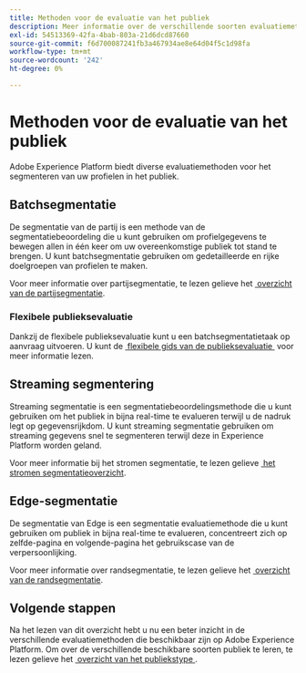 ```yaml
---
title: Methoden voor de evaluatie van het publiek
description: Meer informatie over de verschillende soorten evaluatiemethoden die beschikbaar zijn op Adobe Experience Platform.
exl-id: 54513369-42fa-4bab-803a-21d6dcd87660
source-git-commit: f6d700087241fb3a467934ae8e64d04f5c1d98fa
workflow-type: tm+mt
source-wordcount: '242'
ht-degree: 0%

---
```


# Methoden voor de evaluatie van het publiek

Adobe Experience Platform biedt diverse evaluatiemethoden voor het segmenteren van uw profielen in het publiek.

## Batchsegmentatie

De segmentatie van de partij is een methode van de segmentatiebeoordeling die u kunt gebruiken om profielgegevens te bewegen allen in één keer om uw overeenkomstige publiek tot stand te brengen. U kunt batchsegmentatie gebruiken om gedetailleerde en rijke doelgroepen van profielen te maken.

Voor meer informatie over partijsegmentatie, te lezen gelieve het [&#x200B; overzicht van de partijsegmentatie &#x200B;](./batch-segmentation.md).

### Flexibele publieksevaluatie

Dankzij de flexibele publieksevaluatie kunt u een batchsegmentatietaak op aanvraag uitvoeren. U kunt de [&#x200B; flexibele gids van de publieksevaluatie &#x200B;](./flexible-audience-evaluation.md) voor meer informatie lezen.

## Streaming segmentering

Streaming segmentatie is een segmentatiebeoordelingsmethode die u kunt gebruiken om het publiek in bijna real-time te evalueren terwijl u de nadruk legt op gegevensrijkdom. U kunt streaming segmentatie gebruiken om streaming gegevens snel te segmenteren terwijl deze in Experience Platform worden geland.

Voor meer informatie bij het stromen segmentatie, te lezen gelieve [&#x200B; het stromen segmentatieoverzicht &#x200B;](./streaming-segmentation.md).

## Edge-segmentatie

De segmentatie van Edge is een segmentatie evaluatiemethode die u kunt gebruiken om publiek in bijna real-time te evalueren, concentreert zich op zelfde-pagina en volgende-pagina het gebruikscase van de verpersoonlijking.

Voor meer informatie over randsegmentatie, te lezen gelieve het [&#x200B; overzicht van de randsegmentatie &#x200B;](./edge-segmentation.md).

## Volgende stappen

Na het lezen van dit overzicht hebt u nu een beter inzicht in de verschillende evaluatiemethoden die beschikbaar zijn op Adobe Experience Platform. Om over de verschillende beschikbare soorten publiek te leren, te lezen gelieve het [&#x200B; overzicht van het publiekstype &#x200B;](../types/overview.md).
